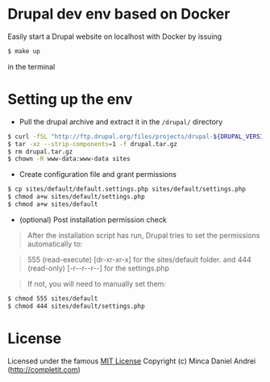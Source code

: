 # Drupal dev env based on Docker
Easily start a Drupal website on localhost with Docker by issuing
```sh
$ make up
```
in the terminal

# Setting up the env
- Pull the drupal archive and extract it in the `/drupal/` directory
```sh
$ curl -fSL "http://ftp.drupal.org/files/projects/drupal-${DRUPAL_VERSION}.tar.gz" -o drupal.tar.gz
$ tar -xz --strip-components=1 -f drupal.tar.gz
$ rm drupal.tar.gz
$ chown -R www-data:www-data sites
```
- Create configuration file and grant permissions
```sh
$ cp sites/default/default.settings.php sites/default/settings.php
$ chmod a+w sites/default/settings.php
$ chmod a+w sites/default
```
- (optional) Post installation permission check

> After the installation script has run, Drupal tries to set the permissions automatically to:

> 555 (read-execute) [dr-xr-xr-x] for the sites/default folder.
> and
> 444 (read-only) [-r--r--r--] for the settings.php

> If not, you will need to manually set them:
```sh
$ chmod 555 sites/default
$ chmod 444 sites/default/settings.php
```

# License
Licensed under the famous [MIT License](http://opensource.org/licenses/MIT)
Copyright (c) Minca Daniel Andrei (http://completit.com)
